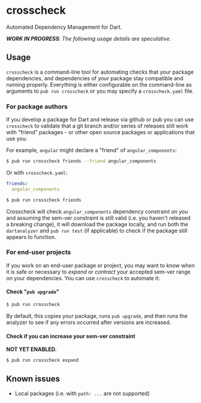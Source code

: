 # crosscheck

Automated Dependency Management for Dart.

_**WORK IN PROGRESS**: The following usage details are speculative._

## Usage

`crosscheck` is a command-line tool for automating checks that your
package dependencies, and dependencies of _your_ package stay compatible and
running properly. Everything is either configurable on the command-line as
arguments to `pub run crosscheck` or you may specify a `crosscheck.yaml` file.

### For package authors

If you develop a package for Dart and release via github or pub you can use
`crosscheck` to validate that a git branch and/or series of releases still
work with "friend" packages - or other open source packages or applications
that use you.

For example, `angular` might declare a "friend" of `angular_components`:

```bash
$ pub run crosscheck friends --friend angular_components
```

Or with `crosscheck.yaml`:

```yaml
friends:
  angular_components
```

```bash
$ pub run crosscheck friends
```

Crosscheck will check `angular_components` dependency constraint _on you_ and
assuming the sem-ver constraint is still valid (i.e. you haven't released a
breaking change), it will download the package locally, and run both the
`dartanalyzer` and `pub run test` (if applicable) to check if the package still
appears to function.

### For end-user projects

If you work on an end-user package or project, you may want to know when it is
safe or necessary to _expand_ or _contract_ your accepted sem-ver range on your
dependencies. You can use `crosscheck` to automate it:

#### Check "`pub upgrade`"

```bash
$ pub run crosscheck
```

By default, this copies your package, runs `pub upgrade`, and then runs the
analyzer to see if any errors occurred after versions are increased.

#### Check if you can increase your sem-ver constraint

**NOT YET ENABLED.**

```bash
$ pub run crosscheck expand
```

## Known issues

* Local packages (i.e. with `path: ...` are not supported)
